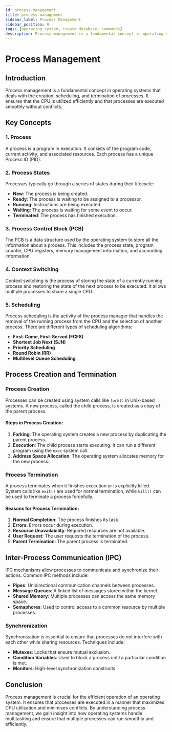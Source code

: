 ```yaml
---
id: process-management
title: process-management
sidebar_label: Process Management
sidebar_position: 9
tags: [operating_system, create database, commands]
description: Process management is a fundamental concept in operating systems that deals with the creation, scheduling, and termination of processes.
---
```

# Process Management

## Introduction
Process management is a fundamental concept in operating systems that deals with the creation, scheduling, and termination of processes. It ensures that the CPU is utilized efficiently and that processes are executed smoothly without conflicts.

## Key Concepts

### 1. Process
A process is a program in execution. It consists of the program code, current activity, and associated resources. Each process has a unique Process ID (PID).

### 2. Process States
Processes typically go through a series of states during their lifecycle:
- **New**: The process is being created.
- **Ready**: The process is waiting to be assigned to a processor.
- **Running**: Instructions are being executed.
- **Waiting**: The process is waiting for some event to occur.
- **Terminated**: The process has finished execution.

### 3. Process Control Block (PCB)
The PCB is a data structure used by the operating system to store all the information about a process. This includes the process state, program counter, CPU registers, memory management information, and accounting information.

### 4. Context Switching
Context switching is the process of storing the state of a currently running process and restoring the state of the next process to be executed. It allows multiple processes to share a single CPU.

### 5. Scheduling
Process scheduling is the activity of the process manager that handles the removal of the running process from the CPU and the selection of another process. There are different types of scheduling algorithms:
- **First-Come, First-Served (FCFS)**
- **Shortest Job Next (SJN)**
- **Priority Scheduling**
- **Round Robin (RR)**
- **Multilevel Queue Scheduling**

## Process Creation and Termination

### Process Creation
Processes can be created using system calls like `fork()` in Unix-based systems. A new process, called the child process, is created as a copy of the parent process.

#### Steps in Process Creation:
1. **Forking**: The operating system creates a new process by duplicating the parent process.
2. **Execution**: The child process starts executing. It can run a different program using the `exec` system call.
3. **Address Space Allocation**: The operating system allocates memory for the new process.

### Process Termination
A process terminates when it finishes execution or is explicitly killed. System calls like `exit()` are used for normal termination, while `kill()` can be used to terminate a process forcefully.

#### Reasons for Process Termination:
1. **Normal Completion**: The process finishes its task.
2. **Errors**: Errors occur during execution.
3. **Resource Unavailability**: Required resources are not available.
4. **User Request**: The user requests the termination of the process.
5. **Parent Termination**: The parent process is terminated.

## Inter-Process Communication (IPC)
IPC mechanisms allow processes to communicate and synchronize their actions. Common IPC methods include:
- **Pipes**: Unidirectional communication channels between processes.
- **Message Queues**: A linked list of messages stored within the kernel.
- **Shared Memory**: Multiple processes can access the same memory space.
- **Semaphores**: Used to control access to a common resource by multiple processes.

### Synchronization
Synchronization is essential to ensure that processes do not interfere with each other while sharing resources. Techniques include:
- **Mutexes**: Locks that ensure mutual exclusion.
- **Condition Variables**: Used to block a process until a particular condition is met.
- **Monitors**: High-level synchronization constructs.

## Conclusion
Process management is crucial for the efficient operation of an operating system. It ensures that processes are executed in a manner that maximizes CPU utilization and minimizes conflicts. By understanding process management, we gain insight into how operating systems handle multitasking and ensure that multiple processes can run smoothly and efficiently.

